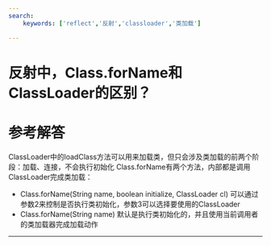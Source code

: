 ```yaml
---
search:
    keywords: ['reflect','反射','classloader','类加载']

---
```



# 反射中，Class.forName和ClassLoader的区别？

# 参考解答

ClassLoader中的loadClass方法可以用来加载类，但只会涉及类加载的前两个阶段：加载、连接，不会执行初始化
Class.forName有两个方法，内部都是调用ClassLoader完成类加载：
* Class.forName(String name, boolean initialize, ClassLoader cl)
可以通过参数2来控制是否执行类初始化，参数3可以选择要使用的ClassLoader
* Class.forName(String name) 
默认是执行类初始化的，并且使用当前调用者的类加载器完成加载动作

---
